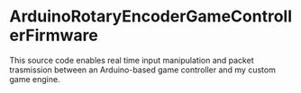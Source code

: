 # ArduinoRotaryEncoderGameControllerFirmware
This source code enables real time input manipulation and packet trasmission between an Arduino-based game controller and my custom game engine.
